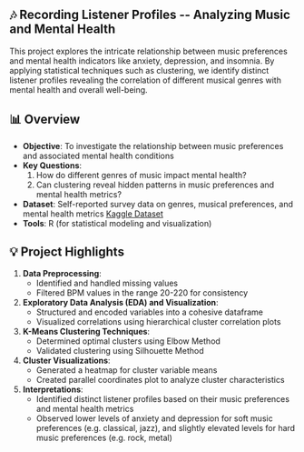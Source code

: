 ## 🎶 Recording Listener Profiles -- Analyzing Music and Mental Health
This project explores the intricate relationship between music preferences and mental health indicators like anxiety, depression, and insomnia. By applying statistical techniques such as clustering, we identify distinct listener profiles revealing the correlation of different musical genres with mental health and overall well-being.

## 📊 Overview

* **Objective**: To investigate the relationship between music preferences and associated mental health conditions
* **Key Questions**:
    1.  How do different genres of music impact mental health?
    2.  Can clustering reveal hidden patterns in music preferences and mental health metrics?
* **Dataset**: Self-reported survey data on genres, musical preferences, and mental health metrics [Kaggle Dataset](https://www.kaggle.com/datasets/catherinerasgaitis/mxmh-survey-results)
* **Tools**: R (for statistical modeling and visualization)

## 💡 Project Highlights

1.  **Data Preprocessing**:
    * Identified and handled missing values
    * Filtered BPM values in the range 20-220 for consistency
2.  **Exploratory Data Analysis (EDA) and Visualization**:
    * Structured and encoded variables into a cohesive dataframe
    * Visualized correlations using hierarchical cluster correlation plots
3.  **K-Means Clustering Techniques**:
    * Determined optimal clusters using Elbow Method
    * Validated clustering using Silhouette Method
4.  **Cluster Visualizations**:
    * Generated a heatmap for cluster variable means
    * Created parallel coordinates plot to analyze cluster characteristics
5.  **Interpretations**:
    * Identified distinct listener profiles based on their music preferences and mental health metrics
    * Observed lower levels of anxiety and depression for soft music preferences (e.g. classical, jazz), and slightly elevated levels for hard music preferences (e.g. rock, metal)
